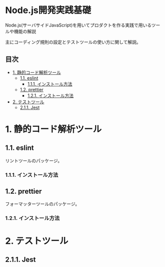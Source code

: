 # Node.js開発実践基礎<!-- omit in toc -->
Node.js(サーバサイドJavaScript)を用いてプロダクトを作る実践で用いるツールや機能の解説

主にコーディング規則の設定とテストツールの使い方に関して解説。

## 目次<!-- omit in toc -->
- [1. 静的コード解析ツール](#1-静的コード解析ツール)
  - [1.1. eslint](#11-eslint)
    - [1.1.1. インストール方法](#111-インストール方法)
  - [1.2. prettier](#12-prettier)
    - [1.2.1. インストール方法](#121-インストール方法)
- [2. テストツール](#2-テストツール)
  - [2.1.1. Jest](#211-jest)



# 1. 静的コード解析ツール
## 1.1. eslint
リントツールのパッケージ。
### 1.1.1. インストール方法


## 1.2. prettier
フォーマッターツールのパッケージ。
### 1.2.1. インストール方法


# 2. テストツール
## 2.1.1. Jest

